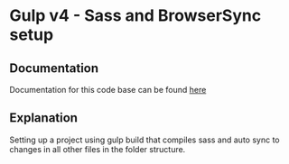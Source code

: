 # Gulp v4 - Sass and BrowserSync setup

## Documentation
Documentation for this code base can be found <a href="https://www.youtube.com/watch?v=QgMQeLymAdU">here</a>

## Explanation
Setting up a project using gulp build that compiles sass and auto sync to changes in all other files in the folder structure. 